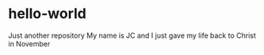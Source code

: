 # hello-world
Just another repository
My name is JC and I just gave my life back to Christ in November
